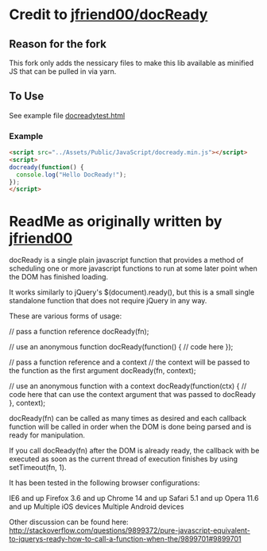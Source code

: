 # Credit to [jfriend00/docReady](https://github.com/jfriend00/docReady)

## Reason for the fork

This fork only adds the nessicary files to make this lib available as minified JS that can be pulled in via yarn.

## To Use

See example file [docreadytest.html](Test/docreadytest.html)

### Example

```html
<script src="../Assets/Public/JavaScript/docready.min.js"></script>
<script>
docready(function() {
  console.log("Hello DocReady!");
});
</script>
```

# ReadMe as originally written by [jfriend00](https://github.com/jfriend00/docReady)

docReady is a single plain javascript function that provides a method of 
scheduling one or more javascript functions to run at some later
point when the DOM has finished loading.

It works similarly to jQuery's $(document).ready(), but this is a small
single standalone function that does not require jQuery in any way.

These are various forms of usage:

// pass a function reference
docReady(fn);

// use an anonymous function
docReady(function() {
    // code here
});

// pass a function reference and a context
// the context will be passed to the function as the first argument
docReady(fn, context);

// use an anonymous function with a context
docReady(function(ctx) {
    // code here that can use the context argument that was passed to docReady
}, context);

docReady(fn) can be called as many times as desired and each callback function will be
called in order when the DOM is done being parsed and is ready for manipulation.

If you call docReady(fn) after the DOM is already ready, the callback with be executed
as soon as the current thread of execution finishes by using setTimeout(fn, 1).

It has been tested in the following browser configurations:

IE6 and up
Firefox 3.6 and up
Chrome 14 and up
Safari 5.1 and up
Opera 11.6 and up
Multiple iOS devices
Multiple Android devices

Other discussion can be found here: http://stackoverflow.com/questions/9899372/pure-javascript-equivalent-to-jquerys-ready-how-to-call-a-function-when-the/9899701#9899701
